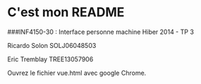 # C'est mon README

###INF4150-30 : Interface personne machine
Hiber 2014 - TP 3

Ricardo Solon SOLJ06048503

Eric Tremblay TREE13057906


Ouvrez le fichier vue.html avec google Chrome. 
